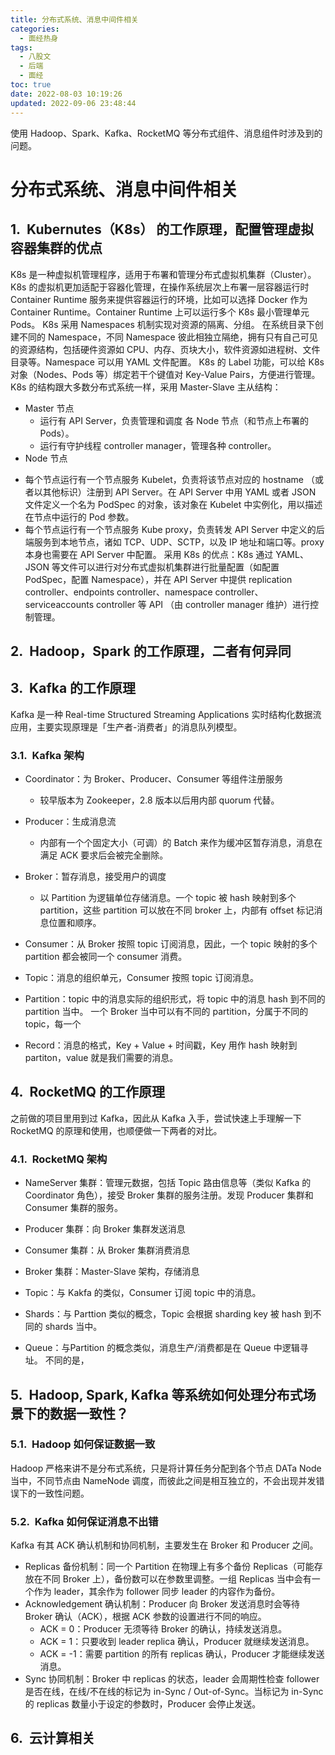 ```yaml
---
title: 分布式系统、消息中间件相关
categories:
  - 面经热身
tags:
  - 八股文
  - 后端
  - 面经
toc: true
date: 2022-08-03 10:19:26
updated: 2022-09-06 23:48:44
---
```


[//]: # "下一行开始到<!--more-->为引文部分，引文会显示在预览中"
使用 Hadoop、Spark、Kafka、RocketMQ 等分布式组件、消息组件时涉及到的问题。
<!--more-->
<script id="__bs_script__">//<![CDATA[
    document.write("<script async src='http://HOST:3000/browser-sync/browser-sync-client.js?v=2.26.14'><\/script>".replace("HOST", location.hostname));
//]]></script>

[//]: # "下一行开始为正文"
# 分布式系统、消息中间件相关

## Kubernutes（K8s） 的工作原理，配置管理虚拟容器集群的优点
K8s 是一种虚拟机管理程序，适用于布署和管理分布式虚拟机集群（Cluster）。
K8s 的虚拟机更加适配于容器化管理，在操作系统层次上布署一层容器运行时 Container Runtime 服务来提供容器运行的环境，比如可以选择 Docker 作为 Container Runtime。Container Runtime 上可以运行多个 K8s 最小管理单元 Pods。
K8s 采用 Namespaces 机制实现对资源的隔离、分组。 在系统目录下创建不同的 Namespace，不同 Namespace 彼此相独立隔绝，拥有只有自己可见的资源结构，包括硬件资源如 CPU、内存、页块大小，软件资源如进程树、文件目录等。Namespace 可以用 YAML 文件配置。
K8s 的 Label 功能，可以给 K8s 对象（Nodes、Pods 等）绑定若干个键值对 Key-Value Pairs，方便进行管理。
K8s 的结构跟大多数分布式系统一样，采用 Master-Slave 主从结构：
* Master 节点
  - 运行有 API Server，负责管理和调度 各 Node 节点（和节点上布署的 Pods）。
  - 运行有守护线程 controller manager，管理各种 controller。
*  Node 节点
  - 每个节点运行有一个节点服务 Kubelet，负责将该节点对应的 hostname （或者以其他标识）注册到 API Server。在 API Server 中用 YAML 或者 JSON 文件定义一个名为 PodSpec 的对象，该对象在 Kubelet 中实例化，用以描述在节点中运行的 Pod 参数。
  - 每个节点运行有一个节点服务 Kube proxy，负责转发 API Server 中定义的后端服务到本地节点，诸如 TCP、UDP、SCTP，以及 IP 地址和端口等。proxy 本身也需要在 API Server 中配置。
采用 K8s 的优点：K8s 通过 YAML、JSON 等文件可以进行对分布式虚拟机集群进行批量配置（如配置 PodSpec，配置 Namespace），并在 API Server 中提供 replication controller、endpoints controller、namespace controller、serviceaccounts controller 等 API （由 controller manager 维护）进行控制管理。

## Hadoop，Spark 的工作原理，二者有何异同

## Kafka 的工作原理
Kafka 是一种 Real-time Structured Streaming Applications 实时结构化数据流应用，主要实现原理是「生产者-消费者」的消息队列模型。

### Kafka 架构
* Coordinator：为 Broker、Producer、Consumer 等组件注册服务
  * 较早版本为 Zookeeper，2.8 版本以后用内部 quorum 代替。
* Producer：生成消息流
  * 内部有一个个固定大小（可调）的 Batch 来作为缓冲区暂存消息，消息在满足 ACK 要求后会被完全删除。
* Broker：暂存消息，接受用户的调度
  * 以 Partition 为逻辑单位存储消息。一个 topic 被 hash 映射到多个 partition，这些 partition 可以放在不同 broker 上，内部有 offset 标记消息位置和顺序。
* Consumer：从 Broker 按照 topic 订阅消息，因此，一个 topic 映射的多个 partition 都会被同一个 consumer 消费。

* Topic：消息的组织单元，Consumer 按照 topic 订阅消息。
* Partition：topic 中的消息实际的组织形式，将 topic 中的消息 hash 到不同的 partition 当中。
  一个 Broker 当中可以有不同的 partition，分属于不同的 topic，每一个
* Record：消息的格式，Key + Value + 时间戳，Key 用作 hash 映射到 partiton，value 就是我们需要的消息。

## RocketMQ 的工作原理
之前做的项目里用到过 Kafka，因此从 Kafka 入手，尝试快速上手理解一下 RocketMQ 的原理和使用，也顺便做一下两者的对比。
### RocketMQ 架构

* NameServer 集群：管理元数据，包括 Topic 路由信息等（类似 Kafka 的 Coordinator 角色），接受 Broker 集群的服务注册。发现 Producer 集群和 Consumer 集群的服务。
* Producer 集群：向 Broker 集群发送消息
* Consumer 集群：从 Broker 集群消费消息
* Broker 集群：Master-Slave 架构，存储消息

* Topic：与 Kakfa 的类似，Consumer 订阅 topic 中的消息。
* Shards：与 Parttion 类似的概念，Topic 会根据 sharding key 被 hash 到不同的 shards 当中。
* Queue：与Partition 的概念类似，消息生产/消费都是在 Queue 中逻辑寻址。
不同的是，

## Hadoop, Spark, Kafka 等系统如何处理分布式场景下的数据一致性？
### Hadoop 如何保证数据一致
Hadoop 严格来讲不是分布式系统，只是将计算任务分配到各个节点 DATa Node 当中，不同节点由 NameNode 调度，而彼此之间是相互独立的，不会出现并发错误下的一致性问题。

### Kafka 如何保证消息不出错
Kafka 有其 ACK 确认机制和协同机制，主要发生在 Broker 和 Producer 之间。
* Replicas 备份机制：同一个 Partition 在物理上有多个备份 Replicas（可能存放在不同 Broker 上），备份数可以在参数里调整。一组 Replicas 当中会有一个作为 leader，其余作为 follower 同步 leader 的内容作为备份。
* Acknowledgement 确认机制：Producer 向 Broker 发送消息时会等待 Broker 确认（ACK），根据 ACK 参数的设置进行不同的响应。
  * ACK = 0：Producer 无须等待 Broker 的确认，持续发送消息。
  * ACK = 1：只要收到 leader replica 确认，Producer 就继续发送消息。
  * ACK = -1：需要 partition 的所有 replicas 确认，Producer 才能继续发送消息。
* Sync 协同机制：Broker 中 replicas 的状态，leader 会周期性检查 follower 是否在线，在线/不在线的标记为 in-Sync / Out-of-Sync。当标记为 in-Sync 的 replicas 数量小于设定的参数时，Producer 会停止发送。


## 云计算相关

<style type="text/css">
    h1 { counter-reset: h2counter; }
    h2 { counter-reset: h3counter; }
    h3 { counter-reset: h4counter; }
    h4 { counter-reset: h5counter; }
    h5 { counter-reset: h6counter; }
    h6 { }
    h2:before {
      counter-increment: h2counter;
      content: counter(h2counter) ".\0000a0\0000a0";
    }
    h3:before {
      counter-increment: h3counter;
      content: counter(h2counter) "."
                counter(h3counter) ".\0000a0\0000a0";
    }
    h4:before {
      counter-increment: h4counter;
      content: counter(h2counter) "."
                counter(h3counter) "."
                counter(h4counter) ".\0000a0\0000a0";
    }
    h5:before {
      counter-increment: h5counter;
      content: counter(h2counter) "."
                counter(h3counter) "."
                counter(h4counter) "."
                counter(h5counter) ".\0000a0\0000a0";
    }
    h6:before {
      counter-increment: h6counter;
      content: counter(h2counter) "."
                counter(h3counter) "."
                counter(h4counter) "."
                counter(h5counter) "."
                counter(h6counter) ".\0000a0\0000a0";
    }
</style>